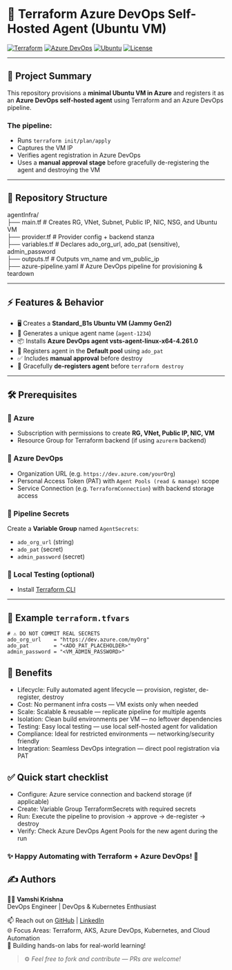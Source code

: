 # 🚀 Terraform Azure DevOps Self-Hosted Agent (Ubuntu VM)

[![Terraform](https://img.shields.io/badge/Terraform-1.5+-623CE4?logo=terraform)](https://www.terraform.io/) 
[![Azure DevOps](https://img.shields.io/badge/Azure%20DevOps-Pipeline-0078D7?logo=azuredevops)](https://dev.azure.com/) 
[![Ubuntu](https://img.shields.io/badge/Ubuntu-22.04%20LTS-E95420?logo=ubuntu)](https://ubuntu.com/) 
[![License](https://img.shields.io/badge/License-MIT-green.svg)](LICENSE)

---

## 📖 Project Summary
This repository provisions a **minimal Ubuntu VM in Azure** and registers it as an **Azure DevOps self-hosted agent** using Terraform and an Azure DevOps pipeline.  

### The pipeline:
- Runs `terraform init/plan/apply`
- Captures the VM IP
- Verifies agent registration in Azure DevOps
- Uses a **manual approval stage** before gracefully de-registering the agent and destroying the VM

---

## 📂 Repository Structure

agentInfra/  
├── main.tf # Creates RG, VNet, Subnet, Public IP, NIC, NSG, and Ubuntu VM  
├── provider.tf # Provider config + backend stanza  
├── variables.tf # Declares ado_org_url, ado_pat (sensitive), admin_password  
├── outputs.tf # Outputs vm_name and vm_public_ip  
├── azure-pipeline.yaml # Azure DevOps pipeline for provisioning & teardown  


---

## ⚡ Features & Behavior
- 🖥️ Creates a **Standard_B1s Ubuntu VM (Jammy Gen2)**
- 🔑 Generates a unique agent name (`agent-1234`)
- 📦 Installs **Azure DevOps agent vsts-agent-linux-x64-4.261.0**
- 🔗 Registers agent in the **Default pool** using `ado_pat`
- ✅ Includes **manual approval** before destroy
- 🧹 Gracefully **de-registers agent** before `terraform destroy`

---

## 🛠️ Prerequisites

### 🔹 Azure
- Subscription with permissions to create **RG, VNet, Public IP, NIC, VM**
- Resource Group for Terraform backend (if using `azurerm` backend)

### 🔹 Azure DevOps
- Organization URL (e.g. `https://dev.azure.com/yourOrg`)
- Personal Access Token (PAT) with `Agent Pools (read & manage)` scope
- Service Connection (e.g. `TerraformConnection`) with backend storage access

### 🔹 Pipeline Secrets
Create a **Variable Group** named `AgentSecrets`:
- `ado_org_url` (string)
- `ado_pat` (secret)
- `admin_password` (secret)

### 🔹 Local Testing (optional)
- Install [Terraform CLI](https://developer.hashicorp.com/terraform/downloads)

---

## 📝 Example `terraform.tfvars`
```hcl
# ⚠️ DO NOT COMMIT REAL SECRETS
ado_org_url    = "https://dev.azure.com/myOrg"
ado_pat        = "<ADO_PAT_PLACEHOLDER>"
admin_password = "<VM_ADMIN_PASSWORD>"

```

## 🎯 Benefits  
- Lifecycle: Fully automated agent lifecycle — provision, register, de-register, destroy
- Cost: No permanent infra costs — VM exists only when needed
- Scale: Scalable & reusable — replicate pipeline for multiple agents
- Isolation: Clean build environments per VM — no leftover dependencies
- Testing: Easy local testing — use local self-hosted agent for validation
- Compliance: Ideal for restricted environments — networking/security friendly
- Integration: Seamless DevOps integration — direct pool registration via PAT


## ✅ Quick start checklist  
- Configure: Azure service connection and backend storage (if applicable)
- Create: Variable Group TerraformSecrets with required secrets
- Run: Execute the pipeline to provision → approve → de-register → destroy
- Verify: Check Azure DevOps Agent Pools for the new agent during the run

### ✨ Happy Automating with Terraform + Azure DevOps! 🚀


## ✍️ Authors

👨‍💻 **Vamshi Krishna**  
DevOps Engineer | DevOps & Kubernetes Enthusiast  

📫 Reach out on [GitHub](https://github.com/vamshii7)  | [LinkedIn](https://www.linkedin.com/in/vamshi7/)  
🌐 Focus Areas: Terraform, AKS, Azure DevOps, Kubernetes, and Cloud Automation  
🚀 Building hands-on labs for real-world learning!

> ⚙️ _Feel free to fork and contribute — PRs are welcome!_

